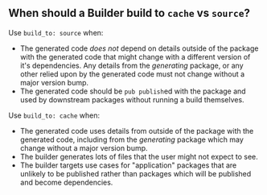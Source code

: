 ## When should a Builder build to `cache` vs `source`?

Use `build_to: source` when:
- The generated code _does not_ depend on details outside of the package with
  the generated code that might change with a different version of it's
  dependencies. Any details from the _generating_ package, or any other relied
  upon by the generated code must not change without a major version bump.
- The generated code should be `pub publish`ed with the package and used by
  downstream packages without running a build themselves.

Use `build_to: cache` when:
- The generated code uses details from outside of the package with the generated
  code, including from the _generating_ package which may change without a major
  version bump.
- The builder generates lots of files that the user might not expect to see.
- The builder targets use cases for "application" packages that are unlikely to
  be published rather than packages which will be published and become
  dependencies.
